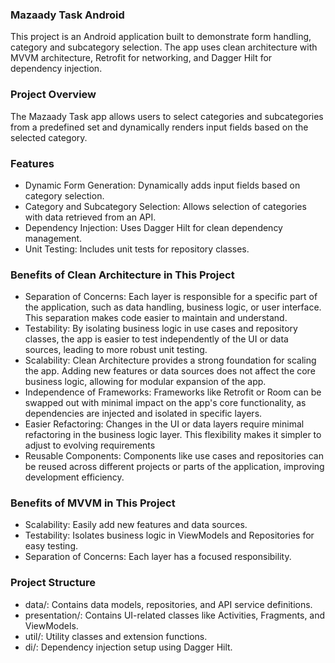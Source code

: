 ### Mazaady Task Android
This project is an Android application built to demonstrate form handling, category and subcategory selection. The app uses clean architecture with MVVM architecture, Retrofit for networking, and Dagger Hilt for dependency injection.

### Project Overview
The Mazaady Task app allows users to select categories and subcategories from a predefined set and dynamically renders input fields based on the selected category.

### Features
* Dynamic Form Generation: Dynamically adds input fields based on category selection.
* Category and Subcategory Selection: Allows selection of categories with data retrieved from an API.
* Dependency Injection: Uses Dagger Hilt for clean dependency management.
* Unit Testing: Includes unit tests for repository classes.

### Benefits of Clean Architecture in This Project
* Separation of Concerns: Each layer is responsible for a specific part of the application, such as data handling, business logic, or user interface. This separation makes code easier to maintain and understand.
* Testability: By isolating business logic in use cases and repository classes, the app is easier to test independently of the UI or data sources, leading to more robust unit testing.
* Scalability: Clean Architecture provides a strong foundation for scaling the app. Adding new features or data sources does not affect the core business logic, allowing for modular expansion of the app.
* Independence of Frameworks: Frameworks like Retrofit or Room can be swapped out with minimal impact on the app's core functionality, as dependencies are injected and isolated in specific layers.
* Easier Refactoring: Changes in the UI or data layers require minimal refactoring in the business logic layer. This flexibility makes it simpler to adjust to evolving requirements
* Reusable Components: Components like use cases and repositories can be reused across different projects or parts of the application, improving development efficiency.

### Benefits of MVVM in This Project
* Scalability: Easily add new features and data sources.
* Testability: Isolates business logic in ViewModels and Repositories for easy testing.
* Separation of Concerns: Each layer has a focused responsibility.

### Project Structure
* data/: Contains data models, repositories, and API service definitions.
* presentation/: Contains UI-related classes like Activities, Fragments, and ViewModels.
* util/: Utility classes and extension functions.
* di/: Dependency injection setup using Dagger Hilt.
